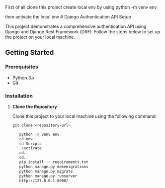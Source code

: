 First of all clone this project 
create local env  by using 
python -m venv env 

then activate the local env # Django Authentication API Setup

This project demonstrates a comprehensive authentication API using Django and Django Rest Framework (DRF). Follow the steps below to set up the project on your local machine.

## Getting Started

### Prerequisites

- Python 3.x
- Git

### Installation

1. **Clone the Repository**

   Clone this project to your local machine using the following command:

   ```bash
   git clone <repository-url>

      python -m venv env
      cd env
      cd Scripts
      .\activate
      cd..
      cd..
      pip install -r requirements.txt
      python manage.py makemigrations
      python manage.py migrate
      python manage.py runserver
      http://127.0.0.1:8000/






